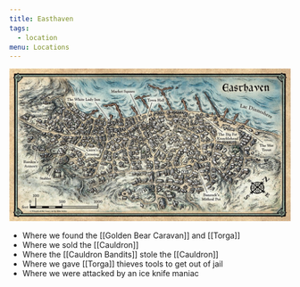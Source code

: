 ```yaml
---
title: Easthaven
tags:
  - location
menu: Locations
---
```


![](../../assets/easthaven.jpeg)


* Where we found the [[Golden Bear Caravan]] and [[Torga]]
* Where we sold the [[Cauldron]]
* Where the [[Cauldron Bandits]] stole the [[Cauldron]]
* Where we gave [[Torga]] thieves tools to get out of jail
* Where we were attacked by an ice knife maniac